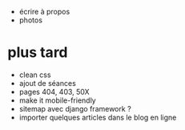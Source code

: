 * écrire à propos
* photos

# plus tard
* clean css
* ajout de séances
* pages 404, 403, 50X
* make it mobile-friendly
* sitemap avec django framework ?
* importer quelques articles dans le blog en ligne
